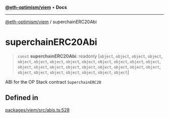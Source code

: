 [**@eth-optimism/viem**](../README.md) • **Docs**

***

[@eth-optimism/viem](../README.md) / superchainERC20Abi

# superchainERC20Abi

> `const` **superchainERC20Abi**: readonly [`object`, `object`, `object`, `object`, `object`, `object`, `object`, `object`, `object`, `object`, `object`, `object`, `object`, `object`, `object`, `object`, `object`, `object`, `object`, `object`, `object`, `object`, `object`, `object`, `object`, `object`, `object`, `object`, `object`]

ABI for the OP Stack contract `SuperchainERC20`

## Defined in

[packages/viem/src/abis.ts:528](https://github.com/ethereum-optimism/ecosystem/blob/6d6302cd415cfc874f1d86fa22a309bdd9314531/packages/viem/src/abis.ts#L528)
